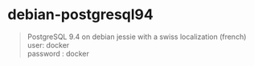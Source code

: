 # debian-postgresql94
> PostgreSQL 9.4 on debian jessie with a swiss localization (french)<br />
> user: docker<br />
> password : docker<br />
>
